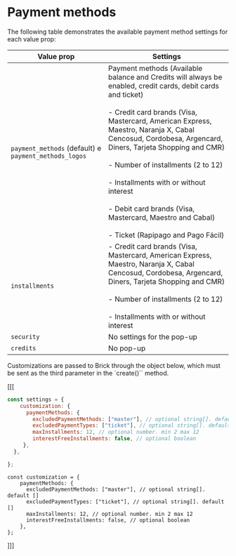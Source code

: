 # Payment methods

The following table demonstrates the available payment method settings for each value prop:

| Value prop | Settings|
|---|---|
|`payment_methods` (default) e `payment_methods_logos`|Payment methods (Available balance and Credits will always be enabled, credit cards, debit cards and ticket) <br/><br/> - Credit card brands (Visa, Mastercard, American Express, Maestro, Naranja X, Cabal Cencosud, Cordobesa, Argencard, Diners, Tarjeta Shopping and CMR) <br/><br/> - Number of installments (2 to 12) <br/><br/> - Installments with or without interest <br/><br/> - Debit card brands (Visa, Mastercard, Maestro and Cabal) <br/><br/> - Ticket (Rapipago and Pago Fácil)|
|`installments`| - Credit card brands (Visa, Mastercard, American Express, Maestro, Naranja X, Cabal Cencosud, Cordobesa, Argencard, Diners, Tarjeta Shopping and CMR) <br/><br/> - Number of installments (2 to 12) <br/><br/> - Installments with or without interest |
|`security`|No settings for the pop-up|
|`credits`|No pop-up |

Customizations are passed to Brick through the object below, which must be sent as the third parameter in the `create()`` method.

[[[
```javascript
const settings = {
    customization: {
      paymentMethods: {
        excludedPaymentMethods: ["master"], // optional string[]. default []. options ["master", "visa", "amex", "naranja", "maestro", "cabal", "cencosud", "cordobesa", "argencard", "diners", "tarshop", "cmr", "rapipago", "pagofacil", "mercadopago"]
        excludedPaymentTypes: ["ticket"], // optional string[]. default []. options ["credit_card", "debit_card", "ticket", "account_money", "mercado_credito"]
        maxInstallments: 12, // optional number. min 2 max 12
        interestFreeInstallments: false, // optional boolean
     },
  },

};
```
```react-jsx
const customization = {
    paymentMethods: {
      excludedPaymentMethods: ["master"], // optional string[]. default []
      excludedPaymentTypes: ["ticket"], // optional string[]. default []
      maxInstallments: 12, // optional number. min 2 max 12
      interestFreeInstallments: false, // optional boolean
    },
};
```
]]]